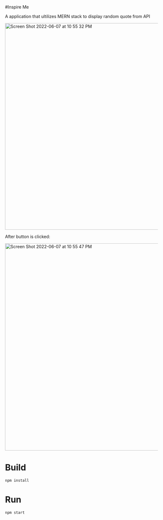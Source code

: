 #Inspire Me

A application that ultilizes MERN stack to display random quote from API


<img width="682" alt="Screen Shot 2022-06-07 at 10 55 32 PM" src="https://user-images.githubusercontent.com/90353674/172521969-175add23-7bf7-40ef-ac4c-0a206193b400.png">

After button is clicked:

<img width="684" alt="Screen Shot 2022-06-07 at 10 55 47 PM" src="https://user-images.githubusercontent.com/90353674/172522014-0c73e379-cc6a-4b91-bc6e-778800d73014.png">

# Build

```npm install```

# Run

```npm start```
